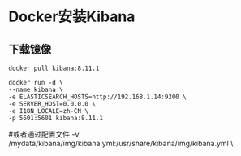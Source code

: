 # Docker安装Kibana

## 下载镜像
```shell:no-line-numbers
docker pull kibana:8.11.1
```

```shell:no-line-numbers
docker run -d \
--name kibana \
-e ELASTICSEARCH_HOSTS=http://192.168.1.14:9200 \
-e SERVER_HOST=0.0.0.0 \
-e I18N_LOCALE=zh-CN \
-p 5601:5601 kibana:8.11.1
```

#或者通过配置文件 -v /mydata/kibana/img/kibana.yml:/usr/share/kibana/img/kibana.yml \
